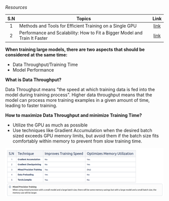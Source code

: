 *Resources*

| S.N | Topics | Link |
| :--: | ---- | :--: |
| 1 | Methods and Tools for Efficient Training on a Single GPU | [link](https://huggingface.co/docs/transformers/main/en/perf_train_gpu_one#gradient-accumulation) |
| 2 | Performance and Scalability: How to Fit a Bigger Model and Train It Faster | [link](https://huggingface.co/docs/transformers/v4.18.0/en/performance) |


**When training large models, there are two aspects that should be considered at the same time:**
- Data Throughput/Training Time
- Model Performance

**What is Data Throughput?**

Data Throughput means "the speed at which training data is fed into the model during training process". Higher data throughput means that the model can process more training examples in a given amount of time, leading to faster training.

**How to maximize Data Throughput and minimize Training Time?**

- Utilize the GPU as much as possible
- Use techniques like Gradient Accumulation when the desired batch sized exceeds GPU memory limits, but avoid them if the batch size fits comfortably within memory to prevent from slow training time.

![Techniques comparison](./Images/Overview.png)
